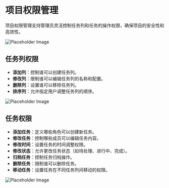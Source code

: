 # 项目权限管理

项目权限管理支持管理员灵活控制任务列和任务的操作权限，确保项目的安全性和高效性。

![Placeholder Image](https://via.placeholder.com/800x400)

## 任务列权限
- **添加列**：控制谁可以创建任务列。
- **修改列**：限制谁可以编辑任务列的名称和配置。
- **删除列**：设置谁可以移除任务列。
- **排序列**：允许指定用户调整任务列的顺序。

![Placeholder Image](https://via.placeholder.com/800x400)

## 任务权限
- **添加任务**：定义哪些角色可以创建新任务。
- **修改任务**：控制哪些成员可以编辑任务内容。
- **修改时间**：设置任务的时间调整权限。
- **修改状态**：允许更改任务状态（如待处理、进行中、完成）。
- **归档任务**：控制任务归档操作。
- **删除任务**：限制谁可以删除任务。
- **移动任务**：设置任务在不同任务列间移动的权限。

![Placeholder Image](https://via.placeholder.com/800x400)